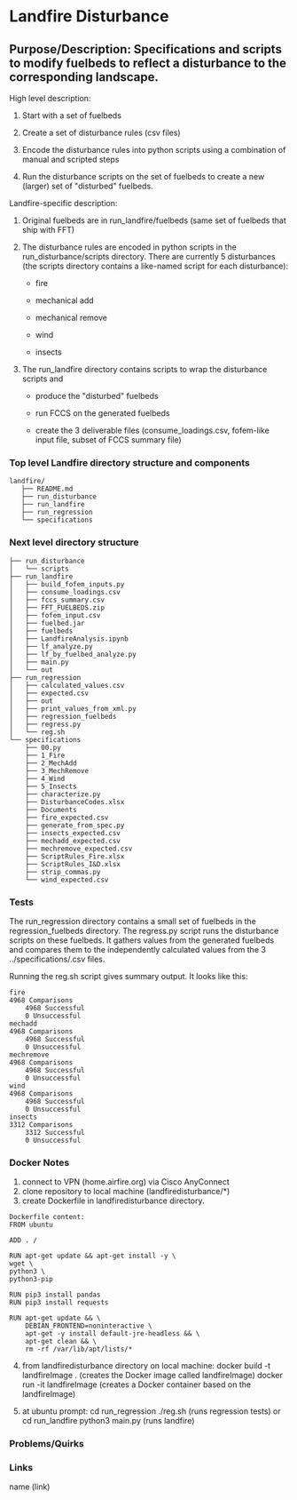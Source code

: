 # Landfire Disturbance

## Purpose/Description: Specifications and scripts to modify fuelbeds to reflect a disturbance to the corresponding landscape.

High level description:

1. Start with a set of fuelbeds

2. Create a set of disturbance rules (csv files)

3. Encode the disturbance rules into python scripts using a combination of manual and scripted steps

4. Run the disturbance scripts on the set of fuelbeds to create a new (larger) set of "disturbed" fuelbeds.

Landfire-specific description:

1. Original fuelbeds are in run_landfire/fuelbeds (same set of fuelbeds that ship with FFT)

2. The disturbance rules are encoded in python scripts in the run_disturbance/scripts directory. There are currently 5 disturbances (the scripts directory contains a like-named script for each disturbance):

    * fire

    * mechanical add

    * mechanical remove

    * wind

    * insects

3. The run_landfire directory contains scripts to wrap the disturbance scripts and

    * produce the "disturbed" fuelbeds
    
    * run FCCS on the generated fuelbeds

    * create the 3 deliverable files (consume_loadings.csv, fofem-like input file, subset of FCCS summary file)


### Top level Landfire directory structure and components
```
landfire/
   ├── README.md
   ├── run_disturbance
   ├── run_landfire
   ├── run_regression
   └── specifications
```
### Next level directory structure
```
├── run_disturbance
│   └── scripts
├── run_landfire
│   ├── build_fofem_inputs.py
│   ├── consume_loadings.csv
│   ├── fccs_summary.csv
│   ├── FFT_FUELBEDS.zip
│   ├── fofem_input.csv
│   ├── fuelbed.jar
│   ├── fuelbeds
│   ├── LandfireAnalysis.ipynb
│   ├── lf_analyze.py
│   ├── lf_by_fuelbed_analyze.py
│   ├── main.py
│   └── out
├── run_regression
│   ├── calculated_values.csv
│   ├── expected.csv
│   ├── out
│   ├── print_values_from_xml.py
│   ├── regression_fuelbeds
│   ├── regress.py
│   └── reg.sh
└── specifications
    ├── 00.py
    ├── 1_Fire
    ├── 2_MechAdd
    ├── 3_MechRemove
    ├── 4_Wind
    ├── 5_Insects
    ├── characterize.py
    ├── DisturbanceCodes.xlsx
    ├── Documents
    ├── fire_expected.csv
    ├── generate_from_spec.py
    ├── insects_expected.csv
    ├── mechadd_expected.csv
    ├── mechremove_expected.csv
    ├── ScriptRules_Fire.xlsx
    ├── ScriptRules_I&D.xlsx
    ├── strip_commas.py
    └── wind_expected.csv

```


### Tests

The run_regression directory contains a small set of fuelbeds in the regression_fuelbeds directory. The regress.py script runs the disturbance scripts on these fuelbeds. It gathers values from the generated fuelbeds and compares them to the independently calculated values from the 3 ../specifications/<disturance>.csv files.

Running the reg.sh script gives summary output. It looks like this:

```
fire
4968 Comparisons
	4968 Successful
	0 Unsuccessful
mechadd
4968 Comparisons
	4968 Successful
	0 Unsuccessful
mechremove
4968 Comparisons
	4968 Successful
	0 Unsuccessful
wind
4968 Comparisons
	4968 Successful
	0 Unsuccessful
insects
3312 Comparisons
	3312 Successful
	0 Unsuccessful

```

### Docker Notes

1. connect to VPN (home.airfire.org) via Cisco AnyConnect
2. clone repository to local machine (landfiredisturbance/*)
3. create Dockerfile in landfiredisturbance directory.

```
Dockerfile content:
FROM ubuntu

ADD . /

RUN apt-get update && apt-get install -y \
wget \
python3 \
python3-pip 

RUN pip3 install pandas
RUN pip3 install requests

RUN apt-get update && \
    DEBIAN_FRONTEND=noninteractive \
    apt-get -y install default-jre-headless && \
    apt-get clean && \
    rm -rf /var/lib/apt/lists/*

```

4. from landfiredisturbance directory on local machine:
docker build -t landfireImage .
(creates the Docker image called landfireImage)
docker run -it landfireImage
(creates a Docker container based on the landfireImage)

5. at ubuntu prompt:
cd run_regression
./reg.sh
(runs regression tests)
or
cd run_landfire 
python3 main.py
(runs landfire)


### Problems/Quirks

### Links
name (link)